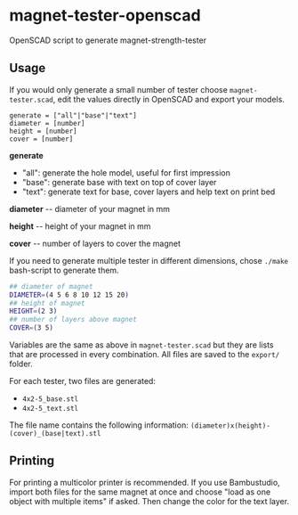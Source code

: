 # magnet-tester-openscad

OpenSCAD script to generate magnet-strength-tester

## Usage

If you would only generate a small number of tester choose `magnet-tester.scad`, edit the values directly in OpenSCAD and export your models.

```scad
generate = ["all"|"base"|"text"]
diameter = [number]
height = [number]
cover = [number]
```
__generate__
- "all": generate the hole model, useful for first impression
- "base": generate base with text on top of cover layer
- "text": generate text for base, cover layers and help text on print bed

__diameter__ -- diameter of your magnet in mm

__height__ -- height of your magnet in mm

__cover__ -- number of layers to cover the magnet

If you need to generate multiple tester in different dimensions, chose `./make` bash-script to generate them.

```bash
## diameter of magnet
DIAMETER=(4 5 6 8 10 12 15 20)
## height of magnet
HEIGHT=(2 3)
## number of layers above magnet
COVER=(3 5)
```

Variables are the same as above in `magnet-tester.scad` but they are lists that are processed in every combination. All files are saved to the `export/` folder.

For each tester, two files are generated:
- `4x2-5_base.stl`
- `4x2-5_text.stl`

The file name contains the following information: `(diameter)x(height)-(cover)_(base|text).stl`

## Printing

For printing a multicolor printer is recommended. If you use Bambustudio, import both files for the same magnet at once and choose "load as one object with multiple items" if asked. Then change the color for the text layer.
